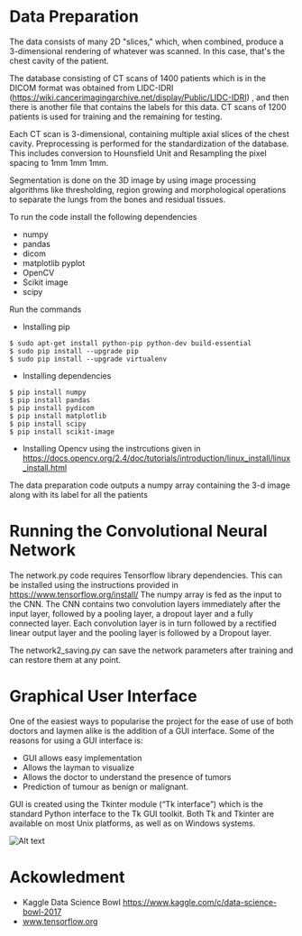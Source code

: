 # Data Preparation
The data consists of many 2D "slices," which, when combined, produce a 3-dimensional rendering of whatever was scanned. In this case, that's the chest cavity of the patient. 

The database consisting of CT scans of 1400 patients which is in the DICOM format was obtained from LIDC-IDRI (https://wiki.cancerimagingarchive.net/display/Public/LIDC-IDRI) , and then there is another file that contains the labels for this data. CT scans of 1200 patients is used for training and the remaining for testing. 

Each CT scan is 3-dimensional, containing multiple axial slices of the chest cavity. Preprocessing is performed for the standardization of the database. This includes conversion to Hounsfield Unit and Resampling the pixel spacing to 1mm 1mm 1mm. 

Segmentation is done on the 3D image by using image processing algorithms like thresholding, region growing and morphological operations to separate the lungs from the bones and residual tissues.

To run the code install the following dependencies
* numpy
* pandas
* dicom
* matplotlib pyplot
* OpenCV
* Scikit image
* scipy

Run the commands

* Installing pip
```
$ sudo apt-get install python-pip python-dev build-essential 
$ sudo pip install --upgrade pip 
$ sudo pip install --upgrade virtualenv 
```
* Installing dependencies 
```
$ pip install numpy
$ pip install pandas
$ pip install pydicom
$ pip install matplotlib
$ pip install scipy
$ pip install scikit-image
```
* Installing Opencv using the instrcutions given in https://docs.opencv.org/2.4/doc/tutorials/introduction/linux_install/linux_install.html

The data preparation code outputs a numpy array containing the 3-d image along with its label for all the patients 

# Running the Convolutional Neural Network

The network.py code requires Tensorflow library dependencies. This can be installed using the instructions provided in https://www.tensorflow.org/install/
The numpy array is fed as the input to the CNN. The CNN contains two convolution layers immediately after the input layer, followed by a pooling layer, a dropout layer and a fully connected layer. Each convolution layer is in turn followed by a rectified linear output layer and the pooling layer is followed by a Dropout layer.

The network2_saving.py can save the network parameters after training and can restore them at any point.

# Graphical User Interface
One of the easiest ways to popularise the project for the ease of use of both doctors and laymen alike
is the addition of a GUI interface. Some of the reasons for using a GUI interface is:
* GUI allows easy implementation
* Allows the layman to visualize
* Allows the doctor to understand the presence of tumors
* Prediction of tumour as benign or malignant.

GUI is created using the Tkinter module (“Tk interface”) which is the standard Python interface to the Tk GUI toolkit. Both Tk and Tkinter are available on most Unix platforms, as well as on Windows systems.

![Alt text](https://github.com/nishalpereira/CNN-for-Tumour-Classification/blob/master/screenshot/gui.gif?raw=true)

# Ackowledment

* Kaggle Data Science Bowl https://www.kaggle.com/c/data-science-bowl-2017
* www.tensorflow.org
